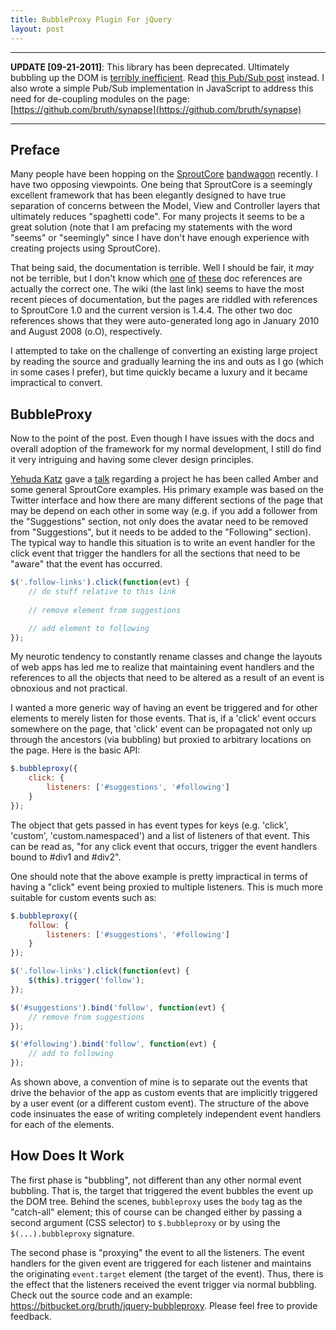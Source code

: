 ```yaml
---
title: BubbleProxy Plugin For jQuery
layout: post
---
```


---

**UPDATE [09-21-2011]**: This library has been deprecated. Ultimately bubbling up the DOM is [terribly inefficient](http://weblog.bocoup.com/publishsubscribe-with-jquery-custom-events). Read [this Pub/Sub post](/pub-sub-in-javascript/) instead. I also wrote a simple Pub/Sub implementation in JavaScript to address this need for de-coupling modules on the page: [https://github.com/bruth/synapse](https://github.com/bruth/synapse)

---

## Preface
Many people have been hopping on the <a href="http://www.sproutcore.com">SproutCore</a> <a href="http://bit.ly/hBFgb9">bandwagon</a> recently. I have two opposing viewpoints. One being that SproutCore is a seemingly excellent framework that has been elegantly designed to have true separation of concerns between the Model, View and Controller layers that ultimately reduces "spaghetti code". For many projects it seems to be a great solution (note that I am prefacing my statements with the word "seems" or "seemingly" since I have don't have enough experience with creating projects using SproutCore).

That being said, the documentation is terrible. Well I should be fair, it _may_ not be terrible, but I don't know which <a href="http://docs.sproutcore.com/">one</a> <a href="http://www.sproutcore.com/static/sc_docs/">of</a> <a href="http://wiki.sproutcore.com/">these</a> doc references are actually the correct one. The wiki (the last link) seems to have the most recent pieces of documentation, but the pages are riddled with references to SproutCore 1.0 and the current version is 1.4.4. The other two doc references shows that they were auto-generated long ago in January 2010 and August 2008 (o.O), respectively.

I attempted to take on the challenge of converting an existing large project by reading the source and gradually learning the ins and outs as I go (which in some cases I prefer), but time quickly became a luxury and it became impractical to convert.

## BubbleProxy
Now to the point of the post. Even though I have issues with the docs and overall adoption of the framework for my normal development, I still do find it very intriguing and having some clever design principles.

<a href="http://yehudakatz.com/">Yehuda Katz</a> gave a <a href="http://blog.sproutcore.com/post/1711425620/first-san-francisco-meetup-in-a-long-time-yehuda">talk</a> regarding a project he has been called Amber and some general SproutCore examples. His primary example was based on the Twitter interface and how there are many different sections of the page that may be depend on each other in some way (e.g. if you add a follower from the "Suggestions" section, not only does the avatar need to be removed from "Suggestions", but it needs to be added to the "Following" section). The typical way to handle this situation is to write an event handler for the click event that trigger the handlers for all the sections that need to be "aware" that the event has occurred.

```javascript
$('.follow-links').click(function(evt) {
    // do stuff relative to this link
    
    // remove element from suggestions

    // add element to following
});
```

My neurotic tendency to constantly rename classes and change the layouts of web apps has led me to realize that maintaining event handlers and the references to all the objects that need to be altered as a result of an event is obnoxious and not practical.

I wanted a more generic way of having an event be triggered and for other elements to merely listen for those events. That is, if a 'click' event occurs somewhere on the page, that 'click' event can be propagated not only up through the ancestors (via bubbling) but proxied to arbitrary locations on the page. Here is the basic API:

```javascript
$.bubbleproxy({
    click: {
        listeners: ['#suggestions', '#following']
    }
});
```

The object that gets passed in has event types for keys (e.g. 'click', 'custom', 'custom.namespaced') and a list of listeners of that event. This can be read as, "for any click event that occurs, trigger the event handlers bound to #div1 and #div2".

One should note that the above example is pretty impractical in terms of having a "click" event being proxied to multiple listeners. This is much more suitable for custom events such as:

```javascript
$.bubbleproxy({
    follow: {
        listeners: ['#suggestions', '#following']
    }
});

$('.follow-links').click(function(evt) {
    $(this).trigger('follow');
});

$('#suggestions').bind('follow', function(evt) {
    // remove from suggestions
});

$('#following').bind('follow', function(evt) {
    // add to following
});
```

As shown above, a convention of mine is to separate out the events that drive the behavior of the app as custom events that are implicitly triggered by a user event (or a different custom event). The structure of the above code insinuates the ease of writing completely independent event handlers for each of the elements.

## How Does It Work
The first phase is "bubbling", not different than any other normal event bubbling. That is, the target that triggered the event bubbles the event up the DOM tree. Behind the scenes, ``bubbleproxy`` uses the ``body`` tag as the "catch-all" element; this of course can be changed either by passing a second argument (CSS selector) to ``$.bubbleproxy`` or by using the ``$(...).bubbleproxy`` signature.

The second phase is "proxying" the event to all the listeners. The event handlers for the given event are triggered for each listener and maintains the originating ``event.target`` element (the target of the event). Thus, there is the effect that the listeners received the event trigger via normal bubbling.
Check out the source code and an example: <a href="https://bitbucket.org/bruth/jquery-bubbleproxy">https://bitbucket.org/bruth/jquery-bubbleproxy</a>. Please feel free to provide feedback.
